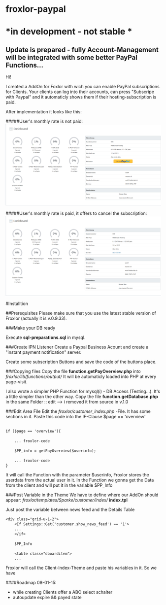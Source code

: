 # froxlor-paypal
# *in development - not stable * 
Update is prepared - fully Account-Management will be integrated with some better PayPal Functions...
----------


Hi!

I created a AddOn for Foxlor with wich you can enable PayPal subscriptions for Clients. Your clients can log into their accounts, can press "Subscripe with Paypal" and it automaticly shows them if their hosting-subscription is paid.

After implementation it looks like this:

#####User's monthly rate is not paid:
![ScreenShot](https://raw.githubusercontent.com/zweistift/froxlor-paypal/master/img/screens.png)

#####User's monthly rate is paid, it offers to cancel the subscription:
![ScreenShot](https://raw.githubusercontent.com/zweistift/froxlor-paypal/master/img/screens2.png)

#Installtion

##Prerequisites
Please make sure that you use the latest stable version of Froxlor (actually it is v.0.9.33).

###Make your DB ready

Execute **sql-preparations.sql** in mysql.


###Create IPN Listener
Create a Paypal Business Acount and create a "instant payment notification" server.

Create some subscription Buttons and save the code of the buttons place.

###Copying files
Copy the file **function.getPayOverview.php** into *froxlor/lib/functions/output/*
It will be automaticly loaded into PHP at every page-visit.


I also wrote a simpler PHP Function  for mysql(i) - DB Access (Testing...). It's a little simpler than the other way. Copy the file **function.getDatabase.php** in the same Folder :: edit --> i removed it from source in v.1.0

###Edit Area File
Edit the *froxlor/customer_index.php* -File. It has some sections in it. Paste this code into the IF-Clause $page == 'overview'
```

if ($page == 'overview'){

    ... froxlor-code
    
    $PP_info = getPayOverview($userinfo);
    
    ... froxlor-code
}
```
It will call the Function with the parameter $userinfo, Froxlor stores the userdata from the actual user in it. In the Function we gonna get the Data from the client and will put it in the variable $PP_Info

###Post Variable in the Theme
We have to define where our AddOn should appear:
*froxlor/templates/Sparke/customer/index/* **index.tpl**

Just post the variable between news feed and the Details Table
```
<div class="grid-u-1-2">
    <If Settings::Get('customer.show_news_feed') == '1'>
    ...
    </if>
    
    $PP_Info
    
    <table class="dboarditem">
    ...
```



Froxlor will call the Client-Index-Theme and paste his variables in it. So we have 










####Roadmap 08-01-15:
* while creating Clients offer a ABO select schalter
* autoupdate expire && payed state





